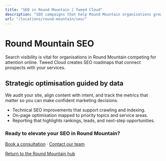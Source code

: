 ```yaml
---
title: "SEO in Round Mountain | Tweed Cloud"
description: "SEO campaigns that help Round Mountain organisations grow organic visibility."
url: "/locations/round-mountain/seo/"
---
```


# Round Mountain SEO

Search visibility is vital for organisations in Round Mountain competing for attention online. Tweed Cloud creates SEO roadmaps that connect prospects with your services.

## Strategic optimisation guided by data

We audit your site, align content with intent, and track the metrics that matter so you can make confident marketing decisions.

- Technical SEO improvements that support crawling and indexing.
- On-page optimisation mapped to priority topics and service areas.
- Reporting that highlights rankings, leads, and next-step opportunities.

### Ready to elevate your SEO in Round Mountain?

[Book a consultation](/consultation/) · [Contact our team](/contact/)

[Return to the Round Mountain hub](/locations/round-mountain/)
